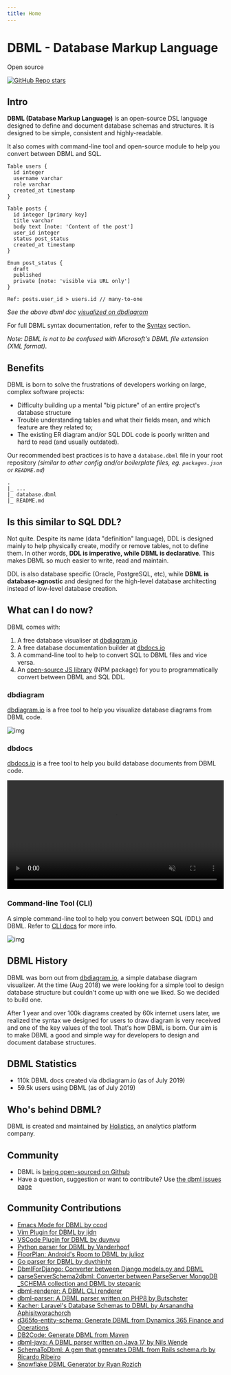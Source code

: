 ```yaml
---
title: Home
---
```


# DBML - Database Markup Language

<div style={{ display: "flex", alignItems: "center" }}>
  <p style={{ fontSize: "0.75rem", marginBottom: "0px" }}>Open source</p>
  <a
    href="https://github.com/holistics/dbml"
    target="_blank"
    style={{ marginLeft: "10px", display: "flex", alignItems: "center" }}
  >
    <img
      alt="GitHub Repo stars"
      src="https://img.shields.io/github/stars/holistics/dbml?style=social"
    ></img>
  </a>
</div>

## Intro

**DBML (Database Markup Language)** is an open-source DSL language designed to define and document database schemas and structures. It is designed to be simple, consistent and highly-readable.

It also comes with command-line tool and open-source module to help you convert between DBML and SQL.

```text
Table users {
  id integer
  username varchar
  role varchar
  created_at timestamp
}

Table posts {
  id integer [primary key]
  title varchar
  body text [note: 'Content of the post']
  user_id integer
  status post_status
  created_at timestamp
}

Enum post_status {
  draft
  published
  private [note: 'visible via URL only']
}

Ref: posts.user_id > users.id // many-to-one
```

_See the above dbml doc [visualized on dbdiagram](https://dbdiagram.io/d/5d5cb582ced98361d6ddc5ab)_

For full DBML syntax documentation, refer to the [Syntax](/docs) section.

_Note: DBML is not to be confused with Microsoft's DBML file extension (XML format)._

## Benefits

DBML is born to solve the frustrations of developers working on large, complex software projects:

* Difficulty building up a mental "big picture" of an entire project's database structure
* Trouble understanding tables and what their fields mean, and which feature are they related to;
* The existing ER diagram and/or SQL DDL code is poorly written and hard to read (and usually outdated).

Our recommended best practices is to have a `database.dbml` file in your root repository
_(similar to other config and/or boilerplate files, eg. `packages.json` or `README.md`)_

```text
.
|_ ...
|_ database.dbml
|_ README.md
```

## Is this similar to SQL DDL?

Not quite. Despite its name (data "definition" language), DDL is designed mainly
to help physically create, modify or remove tables, not to define them. In other
words, **DDL is imperative, while DBML is declarative**. This makes DBML so much
easier to write, read and maintain.

DDL is also database specific (Oracle, PostgreSQL, etc), while **DBML is
database-agnostic** and designed for the high-level database architecting
instead of low-level database creation.

## What can I do now?

DBML comes with:

1. A free database visualiser at [dbdiagram.io](https://dbdiagram.io)
2. A free database documentation builder at [dbdocs.io](https://dbdocs.io)
3. A command-line tool to help to convert SQL to DBML files and vice versa.
4. An [open-source JS library](/js-module) (NPM package) for you to programmatically convert between DBML and SQL DDL.

### dbdiagram

[dbdiagram.io](https://dbdiagram.io?utm_source=dbml) is a free tool to help you visualize database diagrams from DBML code.

![img](https://i.imgur.com/8T1tIZp.gif)

### dbdocs

[dbdocs.io](https://dbdocs.io?utm_source=dbml) is a free tool to help you build database documents from DBML code.

<video width="100%" height="auto" controls autoPlay muted loop>
  <source src="https://cdn.holistics.io/dbdocs/dbdocs-tour.mp4" type="video/mp4"></source>
</video>

### Command-line Tool (CLI)

A simple command-line tool to help you convert between SQL (DDL) and DBML. Refer to [CLI docs](/cli) for more info.

![img](/img/dbml-cli.gif)

## DBML History

DBML was born out from [dbdiagram.io](https://dbdiagram.io?utm_source=dbml), a simple database diagram visualizer. At the time (Aug 2018) we were looking for a simple tool to design database structure but couldn't come up with one we liked. So we decided to build one.

After 1 year and over 100k diagrams created by 60k internet users later, we realized the syntax we designed for users to draw diagram is very received and one of the key values of the tool. That's how DBML is born. Our aim is to make DBML a good and simple way for developers to design and document database structures.

## DBML Statistics

* 110k DBML docs created via dbdiagram.io (as of July 2019)
* 59.5k users using DBML (as of July 2019)

## Who's behind DBML?

DBML is created and maintained by [Holistics](https://holistics.io?utm_source=dbml), an analytics platform company.

## Community

* DBML is [being open-sourced on Github](https://github.com/holistics/dbml/)
* Have a question, suggestion or want to contribute? Use [the dbml issues page](https://github.com/holistics/dbml/issues)

## Community Contributions

* [Emacs Mode for DBML by ccod](https://github.com/ccod/dbd-mode)
* [Vim Plugin for DBML by jidn](https://github.com/jidn/vim-dbml)
* [VSCode Plugin for DBML by duynvu](https://marketplace.visualstudio.com/items?itemName=duynvu.dbml-language)
* [Python parser for DBML by Vanderhoof](https://github.com/Vanderhoof/PyDBML)
* [FloorPlan: Android's Room to DBML by julioz](https://github.com/julioz/FloorPlan)
* [Go parser for DBML by duythinht](https://github.com/duythinht/dbml-go)
* [DbmlForDjango: Converter between Django models.py and DBML](https://github.com/hamedsj/DbmlForDjango)
* [parseServerSchema2dbml: Converter between ParseServer MongoDB \_SCHEMA collection and DBML by stepanic](https://github.com/stepanic/parse-server-SCHEMA-to-DBML)
* [dbml-renderer: A DBML CLI renderer](https://github.com/softwaretechnik-berlin/dbml-renderer)
* [dbml-parser: A DBML parser written on PHP8 by Butschster](https://github.com/butschster/dbml-parser)
* [Kacher: Laravel's Database Schemas to DBML by Arsanandha Aphisitworachorch](https://github.com/aphisitworachorch/kacher)
* [d365fo-entity-schema: Generate DBML from Dynamics 365 Finance and Operations](https://github.com/noakesey/d365fo-entity-schema)
* [DB2Code: Generate DBML from Maven](https://github.com/alberlau/DB2Code)
* [dbml-java: A DBML parser written on Java 17 by Nils Wende](https://github.com/nilswende/dbml-java)
* [SchemaToDbml: A gem that generates DBML from Rails schema.rb by Ricardo Ribeiro](https://github.com/ricardojcribeiro/schema_to_dbml)
* [Snowflake DBML Generator by Ryan Rozich](https://github.com/ryanrozich/snowflake-dbml-generator)

